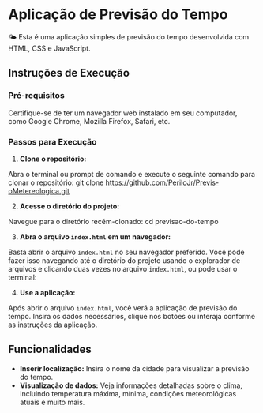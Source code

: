 # Aplicação de Previsão do Tempo

🌤️ Esta é uma aplicação simples de previsão do tempo desenvolvida com HTML, CSS e JavaScript.

## Instruções de Execução

### Pré-requisitos

Certifique-se de ter um navegador web instalado em seu computador, como Google Chrome, Mozilla Firefox, Safari, etc.

### Passos para Execução

1. **Clone o repositório:**
   
Abra o terminal ou prompt de comando e execute o seguinte comando para clonar o repositório:
git clone https://github.com/PeriloJr/Previs-oMetereologica.git

2. **Acesse o diretório do projeto:**

Navegue para o diretório recém-clonado:
cd previsao-do-tempo

3. **Abra o arquivo `index.html` em um navegador:**

Basta abrir o arquivo `index.html` no seu navegador preferido. Você pode fazer isso navegando até o diretório do projeto usando o explorador de arquivos e clicando duas vezes no arquivo `index.html`, ou pode usar o terminal:

4. **Use a aplicação:**

Após abrir o arquivo `index.html`, você verá a aplicação de previsão do tempo. Insira os dados necessários, clique nos botões ou interaja conforme as instruções da aplicação.

## Funcionalidades

- **Inserir localização:** Insira o nome da cidade para visualizar a previsão do tempo.
- **Visualização de dados:** Veja informações detalhadas sobre o clima, incluindo temperatura máxima, mínima, condições meteorológicas atuais e muito mais.
